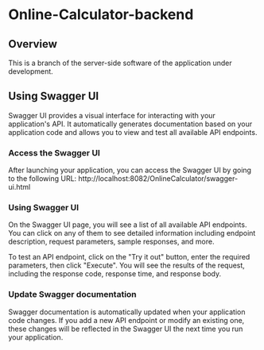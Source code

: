 # Online-Calculator-backend

## Overview

This is a branch of the server-side software of the application under development.

## Using Swagger UI

Swagger UI provides a visual interface for interacting with your application's API. It automatically generates documentation based on your application code and allows you to view and test all available API endpoints.

### Access the Swagger UI

After launching your application, you can access the Swagger UI by going to the following URL: http://localhost:8082/OnlineCalculator/swagger-ui.html

### Using Swagger UI

On the Swagger UI page, you will see a list of all available API endpoints. You can click on any of them to see detailed information including endpoint description, request parameters, sample responses, and more.

To test an API endpoint, click on the "Try it out" button, enter the required parameters, then click "Execute". You will see the results of the request, including the response code, response time, and response body.

### Update Swagger documentation

Swagger documentation is automatically updated when your application code changes. If you add a new API endpoint or modify an existing one, these changes will be reflected in the Swagger UI the next time you run your application.